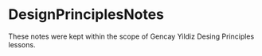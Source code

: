 # DesignPrinciplesNotes
These notes were kept within the scope of Gencay Yildiz Desing Principles lessons.
